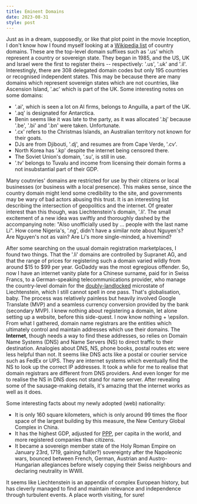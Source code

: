 ```yaml
---
title: Eminent Domains
date: 2023-08-31
style: post
---
```


Just as in a dream, supposedly, or like that plot point in the movie Inception, I don't know how I found myself looking at a [Wikipedia list](https://en.wikipedia.org/wiki/Country_code_top-level_domain) of country domains. These are the top-level domain suffixes such as '.us' which represent a country or sovereign state. They began in 1985, and the US, UK and Israel were the first to register theirs -- respectively: '.us', '.uk' and '.il'. Interestingly, there are 308 delegated domain codes but only 195 countries or recognised independent states. This may be because there are many domains which represent sovereign states which are not countries, like Ascension Island, '.ac' which is part of the UK. Some interesting notes on some domains: 
- '.ai', which is seen a lot on AI firms, belongs to Anguilla, a part of the UK. 
- '.aq' is designated for Antarctica. 
- Benin seems like it was late to the party, as it was allocated '.bj' because '.be', '.bi' and '.bn' were taken. Unfortunate. 
- '.cx' refers to the Christmas Islands, an Australian territory not known for their goats. 
- DJs are from Djibouti, '.dj', and resumes are from Cape Verde, '.cv'. 
- North Korea has '.kp' despite the internet being censored there. 
- The Soviet Union's domain, '.su', is still in use. 
- '.tv' belongs to Tuvalu and income from licensing their domain forms a not insubstantial part of their GDP. 

Many coutnries' domains are restricted for use by their citizens or local businesses (or business with a local presence). This makes sense, since the country domain might lend some credibility to the site, and governments may be wary of bad actors abusing this trust. It is an interesting list describing the intersection of geopolitics and the internet. Of greater interest than this though, was Liechtenstein's domain, '.li'. The small excitement of a new idea was swiftly and thoroughly dashed by the accompanying note: "Also unofficially used by ... people with the last name Li". How come Nigeria's, '.ng', didn't have a similar note about Nguyen's? Are Nguyen's not as vain? Are Li's more single-minded, a hivemind?

After some searching on the usual domain registration marketplaces, I found two things. That the '.li' domains are controlled by Supranet AG, and that the range of prices for registering such a domain varied wildly from around $15 to $99 per year. GoDaddy was the most egregious offender. So, now I have an internet vanity plate for a Chinese surname, paid for in Swiss Francs, to a German-speaking telecommunications provider, who manage the country-level domain for the [doubly-landlocked](https://en.wikipedia.org/wiki/Landlocked_country#Doubly_landlocked) microstate of Liechtenstein, which I still cannot spell in one pass. That's globalisation, baby. The process was relatively painless but heavily involved Google Translate (MVP) and a seamless currency conversion provided by the bank (secondary MVP). I knew nothing about registering a domain, let alone setting up a website, before this side-quest. I now know nothing + \epsilon. From what I gathered, domain name registrars are the entities which ultimately control and maintain addresses which use their domains. The **Internet**, though needs a way to find these addresses, so relies on Domain Name Systems (DNS) and Name Servers (NS) to direct traffic to their destination. Analogies about DNS, NS, phone books, postal routes etc were less helpful than not. It seems like DNS acts like a postal or courier service such as FedEx or UPS. They are internet systems which eventually find the NS to look up the correct IP addresses. It took a while for me to realise that domain registrars are different from DNS providers. And even longer for me to realise the NS in DNS does not stand for name server. After revealing some of the sausage-making details, it's amazing that the internet works as well as it does. 

Some interesting facts about my newly adopted (web) nationality: 
- It is only 160 square kilometers, which is only around 99 times the floor space of the largest building by this measure, the New Century Global Complex in China. 
- It has the highest GDP, adjusted for [PPP](https://en.wikipedia.org/wiki/Purchasing_power_parity), per capita in the world, and more registered companies than citizens.
- It became a sovereign member state of the Holy Roman Empire on January 23rd, 1719, gaining full(er?) sovereignty after the Napoleonic wars, bounced between French, German, Austrian and Austro-Hungarian allegiances before wisely copying their Swiss neighbours and declaring neutrality in WWII. 

It seems like Liechtenstein is an appendix of complex European history, but has cleverly managed to find and maintain relevance and independence through turbulent events. A place worth visiting, for sure!